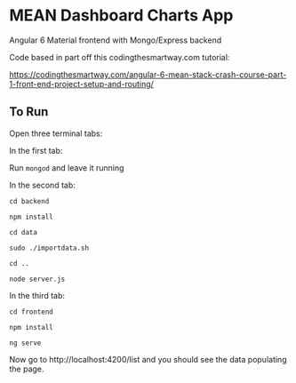 # MEAN Dashboard Charts App

Angular 6 Material frontend with Mongo/Express backend

Code based in part off this codingthesmartway.com tutorial:

https://codingthesmartway.com/angular-6-mean-stack-crash-course-part-1-front-end-project-setup-and-routing/

## To Run
Open three terminal tabs:

In the first tab:

Run `mongod` and leave it running

In the second tab:

`cd backend`

`npm install`

`cd data`

`sudo ./importdata.sh`

`cd ..`

`node server.js`

In the third tab:

`cd frontend`

`npm install`

`ng serve`

Now go to http://localhost:4200/list and you should see the data populating the page.

